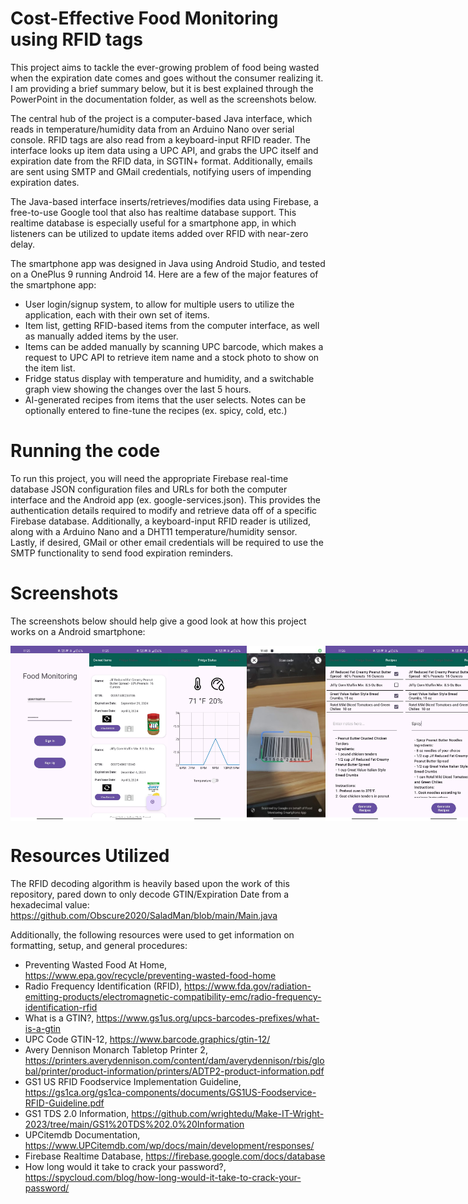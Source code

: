 # Cost-Effective Food Monitoring using RFID tags

This project aims to tackle the ever-growing problem of food being wasted when the expiration date comes and goes without the consumer realizing it. I am providing a brief summary below, but it is best explained through the PowerPoint in the documentation folder, as well as the screenshots below.

The central hub of the project is a computer-based Java interface, which reads in temperature/humidity data from an Arduino Nano over serial console. RFID tags are also read from a keyboard-input RFID reader. The interface looks up item data using a UPC API, and grabs the UPC itself and expiration date from the RFID data, in SGTIN+ format. Additionally, emails are sent using SMTP and GMail credentials, notifying users of impending expiration dates.

The Java-based interface inserts/retrieves/modifies data using Firebase, a free-to-use Google tool that also has realtime database support. This realtime database is especially useful for a smartphone app, in which listeners can be utilized to update items added over RFID with near-zero delay. 

The smartphone app was designed in Java using Android Studio, and tested on a OnePlus 9 running Android 14. Here are a few of the major features of the smartphone app:

* User login/signup system, to allow for multiple users to utilize the application, each with their own set of items.
* Item list, getting RFID-based items from the computer interface, as well as manually added items by the user.
* Items can be added manually by scanning UPC barcode, which makes a request to UPC API to retrieve item name and a stock photo to show on the item list.
* Fridge status display with temperature and humidity, and a switchable graph view showing the changes over the last 5 hours.
* AI-generated recipes from items that the user selects. Notes can be optionally entered to fine-tune the recipes (ex. spicy, cold, etc.)

# Running the code

To run this project, you will need the appropriate Firebase real-time database JSON configuration files and URLs for both the computer interface and the Android app (ex. google-services.json). This provides the authentication details required to modify and retrieve data off of a specific Firebase database. Additionally, a keyboard-input RFID reader is utilized, along with a Arduino Nano and a DHT11 temperature/humidity sensor. Lastly, if desired, GMail or other email credentials will be required to use the SMTP functionality to send food expiration reminders.

# Screenshots

The screenshots below should help give a good look at how this project works on a Android smartphone:

<div style="display:flex;">
    <img src="https://github.com/tpw2033/Cost-Effective-Food-Monitoring-RFID/blob/main/Screenshots/login.jpg" width=25% height=25%>
    <img src="https://github.com/tpw2033/Cost-Effective-Food-Monitoring-RFID/blob/main/Screenshots/itemList.jpg" width=25% height=25%>
    <img src="https://github.com/tpw2033/Cost-Effective-Food-Monitoring-RFID/blob/main/Screenshots/fridgeStatus.jpg" width=25% height=25%>
    <img src="https://github.com/tpw2033/Cost-Effective-Food-Monitoring-RFID/blob/main/Screenshots/barcodeScan.jpg" width=25% height=25%>
    <img src="https://github.com/tpw2033/Cost-Effective-Food-Monitoring-RFID/blob/main/Screenshots/aiRecipe.jpg" width=25% height=25%>
    <img src="https://github.com/tpw2033/Cost-Effective-Food-Monitoring-RFID/blob/main/Screenshots/aiRecipeCustomized.jpg" width=25% height=25%>
</div>

# Resources Utilized

The RFID decoding algorithm is heavily based upon the work of this repository, pared down to only decode GTIN/Expiration Date from a hexadecimal value:
https://github.com/Obscure2020/SaladMan/blob/main/Main.java 

Additionally, the following resources were used to get information on formatting, setup, and general procedures:

* Preventing Wasted Food At Home, https://www.epa.gov/recycle/preventing-wasted-food-home
* Radio Frequency Identification (RFID), https://www.fda.gov/radiation-emitting-products/electromagnetic-compatibility-emc/radio-frequency-identification-rfid
* What is a GTIN?, https://www.gs1us.org/upcs-barcodes-prefixes/what-is-a-gtin
* UPC Code GTIN-12, https://www.barcode.graphics/gtin-12/
* Avery Dennison Monarch Tabletop Printer 2, https://printers.averydennison.com/content/dam/averydennison/rbis/global/printer/product-information/printers/ADTP2-product-information.pdf
* GS1 US RFID Foodservice Implementation Guideline, https://gs1ca.org/gs1ca-components/documents/GS1US-Foodservice-RFID-Guideline.pdf
* GS1 TDS 2.0 Information,  https://github.com/wrightedu/Make-IT-Wright-2023/tree/main/GS1%20TDS%202.0%20Information
* UPCitemdb Documentation, https://www.UPCitemdb.com/wp/docs/main/development/responses/
* Firebase Realtime Database, https://firebase.google.com/docs/database
* How long would it take to crack your password?,  https://spycloud.com/blog/how-long-would-it-take-to-crack-your-password/ 

